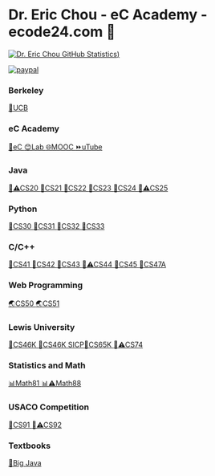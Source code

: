 # Dr. Eric Chou - eC Academy - ecode24.com 👋
[![Dr. Eric Chou GitHub Statistics](https://github-readme-stats.vercel.app/api?username=echou510&show_icons=true&theme=tokyonight))
](https://github.com/echou510/github-readme-stats)

[![paypal](https://www.paypalobjects.com/en_US/i/btn/btn_donateCC_LG.gif)](https://www.paypal.com/donate?hosted_button_id=ZLXNERUAT5XQJ)

### Berkeley
[🐻UCB ](https://github.com/echou510/UC_Berkeley)
### eC Academy
[🌝eC ](http://www.ecode24.com)[😊Lab ](https://www.ecode24.com/moodle/)[🌐MOOC ](https://www.ecodehacker.com/)[⏩uTube ](https://www.youtube.com/c/EricChouPhD)
### Java
[🍵⚠CS20 ](https://github.com/echou510/CS20Greenfoot)[🍵CS21 ](https://github.com/echou510/CS21PreAPJava)[🍵CS22 ](https://github.com/echou510/CS22Java1)[🍵CS23 ](https://github.com/echou510/CS23Java2)[🍵CS24 ](https://github.com/echou510/CS24APCSAReview)[🍵⚠CS25 ](https://github.com/echou510/CS25Java3)
### Python
[🐍CS30 ](https://github.com/echou510/CS30BriefPython)[🐍CS31 ](https://github.com/echou510/CS31Python1)[🐍CS32 ](https://github.com/echou510/CS32Python2)[🐍CS33 ](https://github.com/echou510/CS33Python3)
### C/C++
[🔵CS41 ](https://github.com/echou510/CS41C)[🔵CS42 ](https://github.com/echou510/CS42Cpp)[🔵CS43 ](https://github.com/echou510/CS43CppOOP)[🔵⚠CS44 ](#)[🔵CS45 ](https://github.com/echou510/CS45CppDataStructures)[🔵CS47A ](https://github.com/echou510/CS47AFundamentals)
### Web Programming
[🌏CS50 ](https://github.com/echou510/CS50_WebDesign)[🌏CS51 ](https://github.com/echou510/CS51APCSP)
### Lewis University
[💒CS46K ](https://github.com/echou510/CS46ProgrammingLanguages)[💒CS46K SICP](https://github.com/echou510/CS46SICP)[💒CS65K ](https://github.com/echou510/CS75Robotics)[💒⚠CS74 ](https://github.com/echou510/CS74IntroRobotics)
### Statistics and Math
[📊Math81 ](https://github.com/echou510/Math81APPrecalculus)[📊⚠Math88 ](https://github.com/echou510/Math88APStatistics)
### USACO Competition
[🐄CS91 ](https://github.com/echou510/CS91USACObronze)[🐄⚠CS92 ](https://github.com/echou510/CS92USACOsilver)
### Textbooks
[📖Big Java](https://echou510.github.io/Big_JavaA/ch00.html)

<!--
**echou510/echou510** is a ✨ _special_ ✨ repository because its `README.md` (this file) appears on your GitHub profile.

Here are some ideas to get you started:

- 🔭 I’m currently working on ...
- 🌱 I’m currently learning ...
- 👯 I’m looking to collaborate on ...
- 🤔 I’m looking for help with ...
- 💬 Ask me about ...
- 📫 How to reach me: ...
- 😄 Pronouns: ...
- ⚡ Fun fact: ...
-->
